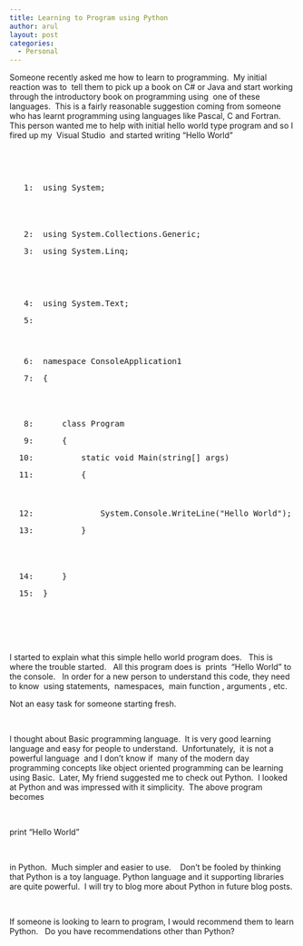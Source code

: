 ```yaml
---
title: Learning to Program using Python
author: arul
layout: post
categories:
  - Personal
---
```

Someone recently asked me how to learn to programming.&nbsp; My initial reaction was to&nbsp; tell them to pick up a book on C# or Java and start working through the introductory book on programming using&nbsp; one of these languages.&nbsp; This is a fairly reasonable suggestion coming from someone who has learnt programming using languages like Pascal, C and Fortran.&nbsp;&nbsp;&nbsp; This person wanted me to help with initial hello world type program and so I fired up my&nbsp; Visual Studio&nbsp; and started writing “Hello World”

&nbsp;

&nbsp;

<!-- code formatted by http://manoli.net/csharpformat/ -->

  


<div class="csharpcode">
  <pre style="width: 115.12%; height: 68px" class="alt"><span class="lnum">   1:  </span><span class="kwrd">using</span> System;</pre>
  
  <pre><span class="lnum">   2:  </span><span class="kwrd">using</span> System.Collections.Generic;</pre>
  
  <pre style="width: 123.99%; height: 78px" class="alt"><span class="lnum">   3:  </span><span class="kwrd">using</span> System.Linq;</pre>
  
  <pre><span class="lnum">   4:  </span><span class="kwrd">using</span> System.Text;</pre>
  
  <pre style="width: 124.43%; height: 58px" class="alt"><span class="lnum">   5:  </span>&nbsp;</pre>
  
  <pre><span class="lnum">   6:  </span><span class="kwrd">namespace</span> ConsoleApplication1</pre>
  
  <pre style="width: 131.39%; height: 66px" class="alt"><span class="lnum">   7:  </span>{</pre>
  
  <pre><span class="lnum">   8:  </span>    <span class="kwrd">class</span> Program</pre>
  
  <pre class="alt"><span class="lnum">   9:  </span>    {</pre>
  
  <pre><span class="lnum">  10:  </span>        <span class="kwrd">static</span> <span class="kwrd">void</span> Main(<span class="kwrd">string</span>[] args)</pre>
  
  <pre style="width: 113.49%; height: 54px" class="alt"><span class="lnum">  11:  </span>        {</pre>
  
  <pre><span class="lnum">  12:  </span>            System.Console.WriteLine(<span class="str">"Hello World"</span>);</pre>
  
  <pre style="width: 119.58%; height: 67px" class="alt"><span class="lnum">  13:  </span>        }</pre>
  
  <pre><span class="lnum">  14:  </span>    }</pre>
  
  <pre style="width: 117.8%; height: 67px" class="alt"><span class="lnum">  15:  </span>}</pre>
</div>

&nbsp;

I started to explain what this simple hello world program does.&nbsp;&nbsp; This is where the trouble started.&nbsp;&nbsp; All this program does is&nbsp; prints&nbsp; “Hello World” to the console.&nbsp;&nbsp; In order for a new person to understand this code, they need to know&nbsp; using statements,&nbsp; namespaces,&nbsp; main function , arguments , etc.

Not an easy task for someone starting fresh.

&nbsp;

I thought about Basic programming language.&nbsp; It is very good learning language and easy for people to understand.&nbsp; Unfortunately,&nbsp; it is not a powerful language&nbsp; and I don’t know if&nbsp; many of the modern day programming concepts like object oriented programming can be learning using Basic.&nbsp; Later, My friend suggested me to check out Python.&nbsp; I looked at Python and was impressed with it simplicity.&nbsp; The above program becomes

&nbsp;

print “Hello World”

&nbsp;

in Python.&nbsp; Much simpler and easier to use.&nbsp;&nbsp;&nbsp; Don’t be fooled by thinking that Python is a toy language. Python language and it supporting libraries are quite powerful.&nbsp; I will try to blog more about Python in future blog posts.

&nbsp;

If someone is looking to learn to program, I would recommend them to learn Python.&nbsp;&nbsp; Do you have recommendations other than Python?
